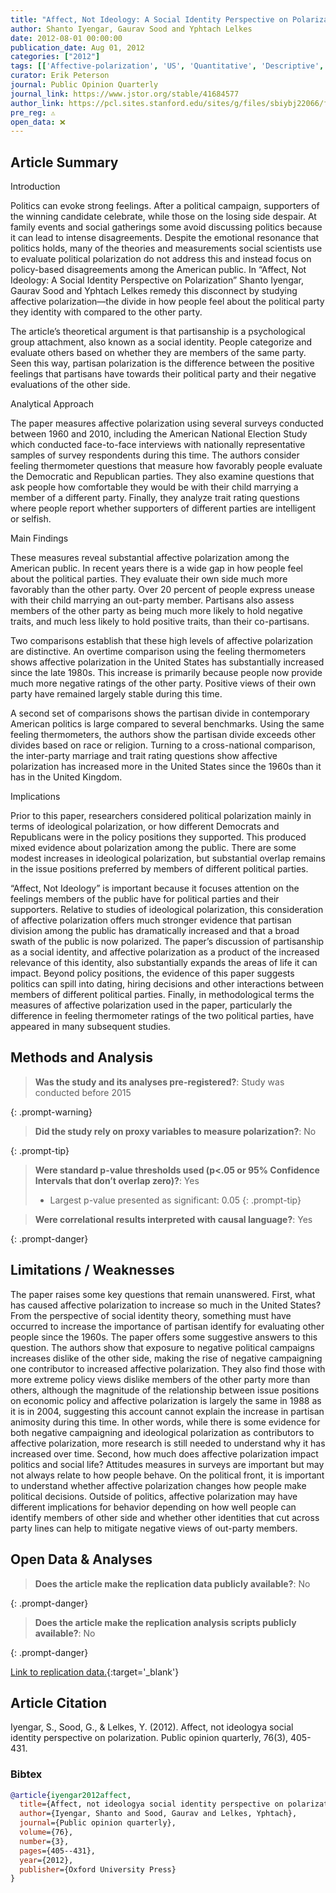 ```yaml
---
title: "Affect, Not Ideology: A Social Identity Perspective on Polarization"
author: Shanto Iyengar, Gaurav Sood and Yphtach Lelkes
date: 2012-08-01 00:00:00
publication_date: Aug 01, 2012
categories: ["2012"]
tags: [['Affective-polarization', 'US', 'Quantitative', 'Descriptive', 'ANES', 'International']]
curator: Erik Peterson
journal: Public Opinion Quarterly
journal_link: https://www.jstor.org/stable/41684577
author_link: https://pcl.sites.stanford.edu/sites/g/files/sbiybj22066/files/media/file/iyengar-poq-affect-not-ideology.pdf
pre_reg: ⚠️
open_data: ❌
---
```


## Article Summary

Introduction

Politics can evoke strong feelings. After a political campaign, supporters of the winning candidate celebrate, while those on the losing side despair. At family events and social gatherings some avoid discussing politics because it can lead to intense disagreements. Despite the emotional resonance that politics holds, many of the theories and measurements social scientists use to evaluate political polarization do not address this and instead focus on policy-based disagreements among the American public. In “Affect, Not Ideology: A Social Identity Perspective on Polarization” Shanto Iyengar, Gaurav Sood and Yphtach Lelkes remedy this disconnect by studying <span class="glosstag" data-key="Affective Polarization">affective polarization</span>—the divide in how people feel about the political party they identity with compared to the other party. 

The article’s theoretical argument is that partisanship is a psychological group attachment, also known as a social identity. People categorize and evaluate others based on whether they are members of the same party. Seen this way, partisan polarization is the difference between the positive feelings that partisans have towards their political party and their negative evaluations of the other side. 

Analytical Approach

The paper measures <span class="glosstag" data-key="Affective Polarization">affective polarization</span> using several surveys conducted between 1960 and 2010, including the American National Election Study which conducted face-to-face interviews with nationally representative samples of survey respondents during this time. The authors consider feeling thermometer questions that measure how favorably people evaluate the Democratic and Republican parties. They also examine questions that ask people how comfortable they would be with their child marrying a member of a different party. Finally, they analyze trait rating questions where people report whether supporters of different parties are intelligent or selfish.

Main Findings

These measures reveal substantial <span class="glosstag" data-key="Affective Polarization">affective polarization</span> among the American public. In recent years there is a wide gap in how people feel about the political parties. They evaluate their own side much more favorably than the other party. Over 20 percent of people express unease with their child marrying an out-party member. Partisans also assess members of the other party as being much more likely to hold negative traits, and much less likely to hold positive traits, than their co-partisans.

Two comparisons establish that these high levels of <span class="glosstag" data-key="Affective Polarization">affective polarization</span> are distinctive. An overtime comparison using the feeling thermometers shows <span class="glosstag" data-key="Affective Polarization">affective polarization</span> in the United States has substantially increased since the late 1980s. This increase is primarily because people now provide much more negative ratings of the other party. Positive views of their own party have remained largely stable during this time. 

A second set of comparisons shows the partisan divide in contemporary American politics is large compared to several benchmarks. Using the same feeling thermometers, the authors show the partisan divide exceeds other divides based on race or religion. Turning to a cross-national comparison, the inter-party marriage and trait rating questions show <span class="glosstag" data-key="Affective Polarization">affective polarization</span> has increased more in the United States since the 1960s than it has in the United Kingdom. 

Implications

Prior to this paper, researchers considered political polarization mainly in terms of ideological polarization, or how different Democrats and Republicans were in the policy positions they supported. This produced mixed evidence about polarization among the public. There are some modest increases in ideological polarization, but substantial overlap remains in the issue positions preferred by members of different political parties.  

“Affect, Not Ideology” is important because it focuses attention on the feelings members of the public have for political parties and their supporters. Relative to studies of ideological polarization, this consideration of <span class="glosstag" data-key="Affective Polarization">affective polarization</span> offers much stronger evidence that partisan division among the public has dramatically increased and that a broad swath of the public is now polarized. The paper’s discussion of partisanship as a social identity, and <span class="glosstag" data-key="Affective Polarization">affective polarization</span> as a product of the increased relevance of this identity, also substantially expands the areas of life it can impact. Beyond policy positions, the evidence of this paper suggests politics can spill into dating, hiring decisions and other interactions between members of different political parties. Finally, in methodological terms the measures of <span class="glosstag" data-key="Affective Polarization">affective polarization</span> used in the paper, particularly the difference in feeling thermometer ratings of the two political parties, have appeared in many subsequent studies. 

## Methods and Analysis

> **Was the study and its analyses pre-registered?**: Study was conducted before 2015
> 
{: .prompt-warning}

> **Did the study rely on proxy variables to measure polarization?**: No
> 
{: .prompt-tip}


> **Were standard p-value thresholds used (p<.05 or 95% Confidence Intervals that don’t overlap zero)?**: Yes
>
> - Largest p-value presented as significant: 0.05
{: .prompt-tip}

> **Were correlational results interpreted with causal language?**: Yes
> 
>
> 
{: .prompt-danger}

## Limitations / Weaknesses

The paper raises some key questions that remain unanswered. First, what has caused <span class="glosstag" data-key="Affective Polarization">affective polarization</span> to increase so much in the United States? From the perspective of social identity theory, something must have occurred to increase the importance of partisan identify for evaluating other people since the 1960s. The paper offers some suggestive answers to this question. The authors show that exposure to negative political campaigns increases dislike of the other side, making the rise of negative campaigning one contributor to increased <span class="glosstag" data-key="Affective Polarization">affective polarization</span>. They also find those with more extreme policy views dislike members of the other party more than others, although the magnitude of the relationship between issue positions on economic policy and <span class="glosstag" data-key="Affective Polarization">affective polarization</span> is largely the same in 1988 as it is in 2004, suggesting this account cannot explain the increase in <span class="glosstag" data-key="Partisan Animosity">partisan animosity</span> during this time. In other words, while there is some evidence for both negative campaigning and ideological polarization as contributors to <span class="glosstag" data-key="Affective Polarization">affective polarization</span>, more research is still needed to understand why it has increased over time.   Second, how much does <span class="glosstag" data-key="Affective Polarization">affective polarization</span> impact politics and social life? Attitudes measures in surveys are important but may not always relate to how people behave. On the political front, it is important to understand whether <span class="glosstag" data-key="Affective Polarization">affective polarization</span> changes how people make political decisions. Outside of politics, <span class="glosstag" data-key="Affective Polarization">affective polarization</span> may have different implications for behavior depending on how well people can identify members of other side and whether other identities that cut across party lines can help to mitigate negative views of out-party members. 

## Open Data & Analyses

> **Does the article make the replication data publicly available?**: No
> 
{: .prompt-danger}

> **Does the article make the replication analysis scripts publicly available?**: No
> 
{: .prompt-danger}


[Link to replication data.](https://electionstudies.org/data-center/){:target='_blank'}

## Article Citation

Iyengar, S., Sood, G., & Lelkes, Y. (2012). Affect, not ideologya social identity perspective on polarization. Public opinion quarterly, 76(3), 405-431.

### Bibtex

```bibtex
@article{iyengar2012affect,
  title={Affect, not ideologya social identity perspective on polarization},
  author={Iyengar, Shanto and Sood, Gaurav and Lelkes, Yphtach},
  journal={Public opinion quarterly},
  volume={76},
  number={3},
  pages={405--431},
  year={2012},
  publisher={Oxford University Press}
}
```

